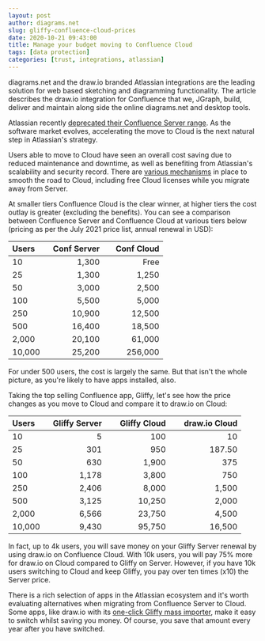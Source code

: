 ```yaml
---
layout: post
author: diagrams.net
slug: gliffy-confluence-cloud-prices
date: 2020-10-21 09:43:00
title: Manage your budget moving to Confluence Cloud
tags: [data protection]
categories: [trust, integrations, atlassian]
---
```


diagrams.net and the draw.io branded Atlassian integrations are the leading solution for web based sketching and diagramming functionality. The article describes the draw.io integration for Confluence that we, JGraph, build, deliver and maintain along side the online diagrams.net and desktop tools.

Atlassian recently [deprecated their Confluence Server range](https://www.atlassian.com/blog/announcements/journey-to-cloud). As the software market evolves, accelerating the move to Cloud is the next natural step in Atlassian's strategy.

Users able to move to Cloud have seen an overall cost saving due to reduced maintenance and downtime, as well as benefiting from Atlassian's scalability and security record. There are [various mechanisms](http://www.atlassian.com/migration/cloud) in place to smooth the road to Cloud, including free Cloud licenses while you migrate away from Server.

At smaller tiers Confluence Cloud is the clear winner, at higher tiers the cost outlay is greater (excluding the benefits). You can see a comparison between Confluence Server and Confluence Cloud at various tiers below (pricing as per the July 2021 price list, annual renewal in USD):

| Users <code>&nbsp;&nbsp;</code>       | Conf Server   | <code>&nbsp;&nbsp;</code>Conf Cloud |
|----|---:|---:|
| 10           | 1,300        | Free       |
| 25           | 1,300        | 1,250      |
| 50           | 3,000        | 2,500      |
| 100          | 5,500        | 5,000      |
| 250          | 10,900       | 12,500     |
| 500          | 16,400       | 18,500     |
| 2,000        | 20,100       | 61,000     |
| 10,000       | 25,200       | 256,000    |  

For under 500 users, the cost is largely the same. But that isn't the whole picture, as you're likely to have apps installed, also.

Taking the top selling Confluence app, Gliffy, let's see how the price changes as you move to Cloud and compare it to draw.io on Cloud:

| Users <code>&nbsp;&nbsp;</code>      | Gliffy Server  | <code>&nbsp;&nbsp;</code> Gliffy Cloud | <code>&nbsp;&nbsp;</code> draw.io Cloud |
|----|---:|---:|---:|
| 10           | 5              | 100          | 10            |
| 25           | 301            | 950          | 187.50        |
| 50           | 630            | 1,900        | 375           |
| 100          | 1,178          | 3,800        | 750           |
| 250          | 2,406          | 8,000        | 1,500         |
| 500          | 3,125          | 10,250       | 2,000         |
| 2,000        | 6,566          | 23,750       | 4,500         |
| 10,000       | 9,430          | 95,750       | 16,500        |

In fact, up to 4k users, you will save money on your Gliffy Server renewal by using draw.io on Confluence Cloud. With 10k users, you will pay 75% more for draw.io on Cloud compared to Gliffy on Server. However, if you have 10k users switching to Cloud and keep Gliffy, you pay over ten times (x10) the Server price.

There is a rich selection of apps in the Atlassian ecosystem and it's worth evaluating alternatives when migrating from Confluence Server to Cloud. Some apps, like draw.io with its [one-click Gliffy mass importer](https://www.diagrams.net/doc/faq/mass-import-gliffy-confluence-server), make it easy to  switch whilst saving you money. Of course, you save that amount every year after you have switched.
